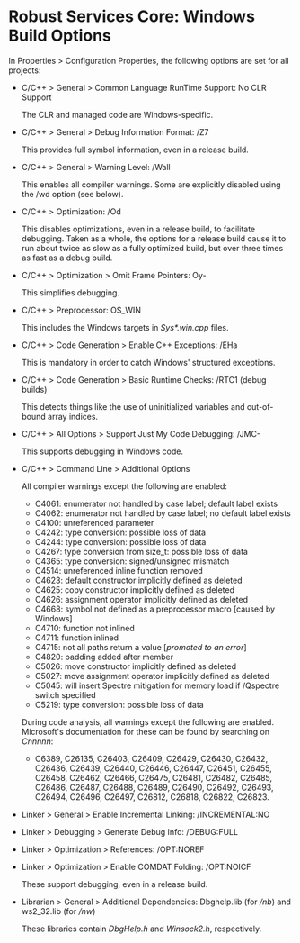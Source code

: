 ﻿# Robust Services Core: Windows Build Options

In Properties > Configuration Properties, the following options are set
for all projects:

- C/C++ > General > Common Language RunTime Support: No CLR Support

  The CLR and managed code are Windows-specific.
  
- C/C++ > General > Debug Information Format: /Z7

  This provides full symbol information, even in a release build.
  
- C/C++ > General > Warning Level: /Wall

  This enables all compiler warnings.  Some are explicitly disabled using
  the /wd option (see below).
  
- C/C++ > Optimization: /Od

  This disables optimizations, even in a release build, to facilitate
  debugging. Taken as a whole, the options for a release build cause it
  to run about twice as slow as a fully optimized build, but over three
  times as fast as a debug build.
  
- C/C++ > Optimization > Omit Frame Pointers: Oy-

  This simplifies debugging.

- C/C++ > Preprocessor: OS_WIN

  This includes the Windows targets in *Sys\*.win.cpp* files.
  
- C/C++ > Code Generation > Enable C++ Exceptions: /EHa

  This is mandatory in order to catch Windows' structured exceptions.
  
- C/C++ > Code Generation > Basic Runtime Checks: /RTC1 (debug builds)

  This detects things like the use of uninitialized variables and out-of-bound array indices.
  
- C/C++ > All Options > Support Just My Code Debugging: /JMC-

  This supports debugging in Windows code.
  
- C/C++ > Command Line > Additional Options

  All compiler warnings except the following are enabled:
  - C4061: enumerator not handled by case label; default label exists
  - C4062: enumerator not handled by case label; no default label exists
  - C4100: unreferenced parameter
  - C4242: type conversion: possible loss of data
  - C4244: type conversion: possible loss of data
  - C4267: type conversion from size_t: possible loss of data
  - C4365: type conversion: signed/unsigned mismatch
  - C4514: unreferenced inline function removed
  - C4623: default constructor implicitly defined as deleted
  - C4625: copy constructor implicitly defined as deleted
  - C4626: assignment operator implicitly defined as deleted
  - C4668: symbol not defined as a preprocessor macro [caused by Windows]
  - C4710: function not inlined
  - C4711: function inlined
  - C4715: not all paths return a value [_promoted to an error_]
  - C4820: padding added after member
  - C5026: move constructor implicitly defined as deleted
  - C5027: move assignment operator implicitly defined as deleted
  - C5045: will insert Spectre mitigation for memory load if /Qspectre switch specified
  - C5219: type conversion: possible loss of data

  During code analysis, all warnings except the following are enabled.
  Microsoft's documentation for these can be found by searching on
  _Cnnnnn_:
  - C6389, C26135, C26403, C26409, C26429, C26430, C26432, C26436,
    C26439, C26440, C26446, C26447, C26451, C26455, C26458, C26462,
    C26466, C26475, C26481, C26482, C26485, C26486, C26487, C26488,
    C26489, C26490, C26492, C26493, C26494, C26496, C26497, C26812,
    C26818, C26822, C26823.

- Linker > General > Enable Incremental Linking: /INCREMENTAL:NO
- Linker > Debugging > Generate Debug Info: /DEBUG:FULL
- Linker > Optimization > References: /OPT:NOREF
- Linker > Optimization > Enable COMDAT Folding: /OPT:NOICF

  These support debugging, even in a release build.
  
- Librarian > General > Additional Dependencies: Dbghelp.lib (for */nb*) and ws2_32.lib (for */nw*)
    
  These libraries contain *DbgHelp.h* and *Winsock2.h*, respectively.
